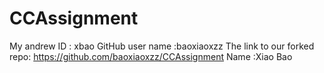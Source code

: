 # CCAssignment
My andrew ID : xbao
GitHub user name :baoxiaoxzz
The link to our forked repo: https://github.com/baoxiaoxzz/CCAssignment
Name :Xiao Bao

